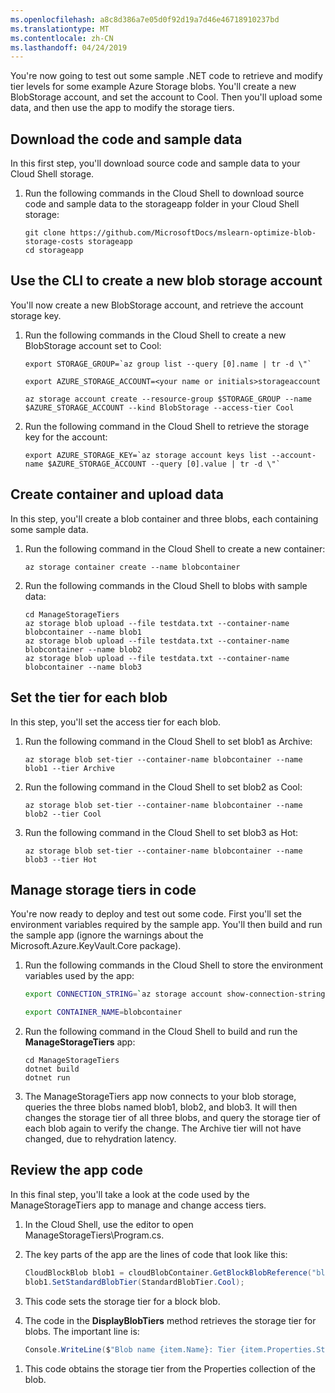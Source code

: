 ```yaml
---
ms.openlocfilehash: a8c8d386a7e05d0f92d19a7d46e46718910237bd
ms.translationtype: MT
ms.contentlocale: zh-CN
ms.lasthandoff: 04/24/2019
---
```

You're now going to test out some sample .NET code to retrieve and modify tier levels for some example Azure Storage blobs. You'll create a new BlobStorage account, and set the account to Cool. Then you'll upload some data, and then use the app to modify the storage tiers.

## <a name="download-the-code-and-sample-data"></a>Download the code and sample data

In this first step, you'll download source code and sample data to your Cloud Shell storage.

1. Run the following commands in the Cloud Shell to download source code and sample data to the storageapp folder in your Cloud Shell storage:

   ```azurecli
   git clone https://github.com/MicrosoftDocs/mslearn-optimize-blob-storage-costs storageapp
   cd storageapp
   ```

## <a name="use-the-cli-to-create-a-new-blob-storage-account"></a>Use the CLI to create a new blob storage account

You'll now create a new BlobStorage account, and retrieve the account storage key.

1. Run the following commands in the Cloud Shell to create a new BlobStorage account set to Cool:

   ```azurecli
   export STORAGE_GROUP=`az group list --query [0].name | tr -d \"`
   
   export AZURE_STORAGE_ACCOUNT=<your name or initials>storageaccount
   
   az storage account create --resource-group $STORAGE_GROUP --name $AZURE_STORAGE_ACCOUNT --kind BlobStorage --access-tier Cool
   ```

1. Run the following command in the Cloud Shell to retrieve the storage key for the account:

   ```azurecli
   export AZURE_STORAGE_KEY=`az storage account keys list --account-name $AZURE_STORAGE_ACCOUNT --query [0].value | tr -d \"`
   ```

## <a name="create-container-and-upload-data"></a>Create container and upload data

In this step, you'll create a blob container and three blobs, each containing some sample data.

1. Run the following command in the Cloud Shell to create a new container:

   ```azurecli
   az storage container create --name blobcontainer
   ```

1. Run the following commands in the Cloud Shell to blobs with sample data:

   ```azurecli
   cd ManageStorageTiers
   az storage blob upload --file testdata.txt --container-name blobcontainer --name blob1
   az storage blob upload --file testdata.txt --container-name blobcontainer --name blob2
   az storage blob upload --file testdata.txt --container-name blobcontainer --name blob3
   ```

## <a name="set-the-tier-for-each-blob"></a>Set the tier for each blob

In this step, you'll set the access tier for each blob.

1. Run the following command in the Cloud Shell to set blob1 as Archive:

   ```azurecli
   az storage blob set-tier --container-name blobcontainer --name blob1 --tier Archive
   ```

1. Run the following command in the Cloud Shell to set blob2 as Cool:

   ```azurecli
   az storage blob set-tier --container-name blobcontainer --name blob2 --tier Cool
   ```

1. Run the following command in the Cloud Shell to set blob3 as Hot:

   ```azurecli
   az storage blob set-tier --container-name blobcontainer --name blob3 --tier Hot
   ```

## <a name="manage-storage-tiers-in-code"></a>Manage storage tiers in code

You're now ready to deploy and test out some code. First you'll set the environment variables required by the sample app. You'll then build and run the sample app (ignore the warnings about the Microsoft.Azure.KeyVault.Core package).

1. Run the following commands in the Cloud Shell to store the environment variables used by the app:

   ```bash
   export CONNECTION_STRING=`az storage account show-connection-string --name $AZURE_STORAGE_ACCOUNT --query connectionString | tr -d \"`
   
   export CONTAINER_NAME=blobcontainer
   ```

1. Run the following command in the Cloud Shell to build and run the **ManageStorageTiers** app:

   ```azurecli
   cd ManageStorageTiers
   dotnet build
   dotnet run
   ```

1. The ManageStorageTiers app now connects to your blob storage, queries the three blobs named blob1, blob2, and blob3. It will then changes the storage tier of all three blobs, and query the storage tier of each blob again to verify the change. The Archive tier will not have changed, due to rehydration latency.

## <a name="review-the-app-code"></a>Review the app code

<!-- REVIEW: I could not check this part since the sample repro has not been set up -->

In this final step, you'll take a look at the code used by the ManageStorageTiers app to manage and change access tiers.

1. In the Cloud Shell, use the editor to open ManageStorageTiers\Program.cs.

1. The key parts of the app are the lines of code that look like this:

   ```csharp
   CloudBlockBlob blob1 = cloudBlobContainer.GetBlockBlobReference("blob1");
   blob1.SetStandardBlobTier(StandardBlobTier.Cool);
   ```

1. This code sets the storage tier for a block blob.

1. The code in the **DisplayBlobTiers** method retrieves the storage tier for blobs. The important line is:

   ```csharp
   Console.WriteLine($"Blob name {item.Name}: Tier {item.Properties.StandardBlobTier}");
   ```

<!-- REVIEW: Shouldn't this syntax be Console.WriteLine($"Blob name {0}: Tier {1}", item.Name, item.Properties.StandardBlobTier); -->

1. This code obtains the storage tier from the Properties collection of the blob.
